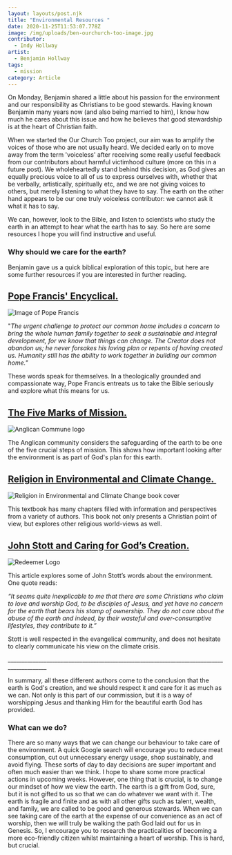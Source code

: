 ```yaml
---
layout: layouts/post.njk
title: "Environmental Resources "
date: 2020-11-25T11:53:07.778Z
image: /img/uploads/ben-ourchurch-too-image.jpg
contributor:
  - Indy Hollway
artist:
  - Benjamin Hollway
tags:
  - mission
category: Article
---
```

On Monday, Benjamin shared a little about his passion for the environment and our responsibility as Christians to be good stewards. Having known Benjamin many years now (and also being married to him), I know how much he cares about this issue and how he believes that good stewardship is at the heart of Christian faith.

When we started the Our Church Too project, our aim was to amplify the voices of those who are not usually heard. We decided early on to move away from the term 'voiceless' after receiving some really useful feedback from our contributors about harmful victimhood culture (more on this in a future post). We wholeheartedly stand behind this decision, as God gives an equally precious voice to all of us to express ourselves with, whether that be verbally, artistically, spiritually etc, and we are not giving voices to others, but merely listening to what they have to say. The earth on the other hand appears to be our one truly voiceless contributor: we cannot ask it what it has to say.

We can, however, look to the Bible, and listen to scientists who study the earth in an attempt to hear what the earth has to say. So here are some resources I hope you will find instructive and useful. 

### Why should we care for the earth? 

Benjamin gave us a quick biblical exploration of this topic, but here are some further resources if you are interested in further reading. 

## [Pope Francis' Encyclical.](http://www.vatican.va/content/francesco/en/encyclicals/documents/papa-francesco_20150524_enciclica-laudato-si.html)

![Image of Pope Francis](/img/uploads/popefrancis.jpeg)

"*The urgent challenge to protect our common home includes a concern to bring the whole human family together to seek a sustainable and integral development, for we know that things can change. The Creator does not abandon us; he never forsakes his loving plan or repents of having created us. Humanity still has the ability to work together in building our common home."*

These words speak for themselves. In a theologically grounded and compassionate way, Pope Francis entreats us to take the Bible seriously and explore what this means for us.

## [The Five Marks of Mission.](https://www.anglicancommunion.org/mission/marks-of-mission.aspx) 

![Anglican Commune logo](/img/uploads/anglicancommune.png)

The Anglican community considers the safeguarding of the earth to be one of the five crucial steps of mission. This shows how important looking after the environment is as part of God's plan for this earth. 

## [Religion in Environmental and Climate Change. ](https://books.google.nl/books?hl=en&lr=&id=EFISBwAAQBAJ&oi=fnd&pg=PP1&dq=gerten+bergmann+religion+climate+change&ots=_4hzj6TWLL&sig=O2dGQQNRYb4tEEesHeRfpKNPuJo#v=onepage&q&f=false)

![Religion in Environmental and Climate Change book cover](/img/uploads/religionenvironmenbook.jpg)

This textbook has many chapters filled with information and perspectives from a variety of authors. This book not only presents a Christian point of view, but explores other religious world-views as well. 

## [John Stott and Caring for God’s Creation.](https://www.redeemer.com/redeemer-report/article/john_stott_and_caring_for_gods_creation) 

![Redeemer Logo](/img/uploads/redeemer_logo.png)

This article explores some of John Stott’s words about the environment. One quote reads:

*“It seems quite inexplicable to me that there are some Christians who claim to love and worship God, to be disciples of Jesus, and yet have no concern for the earth that bears his stamp of ownership. They do not care about the abuse of the earth and indeed, by their wasteful and over-consumptive lifestyles, they contribute to it.”*

Stott is well respected in the evangelical community, and does not hesitate to clearly communicate his view on the climate crisis. 

\_\_\_\_\_\_\_\_\_\_\_\_\_\_\_\_\_\_\_\_\_\_\_\_\_\_\_\_\_\_\_\_\_\_\_\_\_\_\_\_\_\_\_\_\_\_\_\_\_\_\_\_\_\_\_\_\_\_\_\_\_\_\_\_\_\_\_\_\_\_\_\_\_\_\_\_\_\_\_\_\_\_\_\_\_\_\_\_\_\_\_\_

In summary, all these different authors come to the conclusion that the earth is God's creation, and we should respect it and care for it as much as we can. Not only is this part of our commission, but it is a way of worshipping Jesus and thanking Him for the beautiful earth God has provided. 

### What can we do?

There are so many ways that we can change our behaviour to take care of the environment. A quick Google search will encourage you to reduce meat consumption, cut out unnecessary energy usage, shop sustainably, and avoid flying. These sorts of day to day decisions are super important and often much easier than we think. I hope to share some more practical actions in upcoming weeks. However, one thing that is crucial, is to change our mindset of how we view the earth. The earth is a gift from God, sure, but it is not gifted to us so that we can do whatever we want with it. The earth is fragile and finite and as with all other gifts such as talent, wealth, and family, we are called to be good and generous stewards. When we can see taking care of the earth at the expense of our convenience as an act of worship, then we will truly be walking the path God laid out for us in Genesis. So, I encourage you to research the practicalities of becoming a more eco-friendly citizen whilst maintaining a heart of worship. This is hard, but crucial.